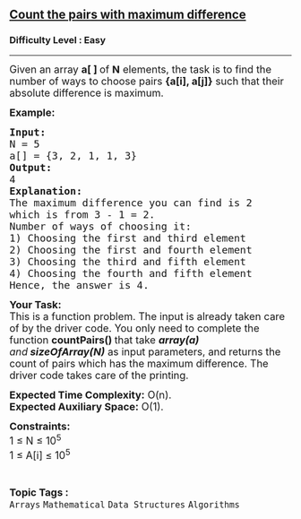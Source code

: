 <h2><a href="https://www.geeksforgeeks.org/problems/count-the-pairs-with-maximum-difference4807/1?page=8&category=Mathematical&difficulty=Easy&sortBy=submissions">Count the pairs with maximum difference</a></h2><h3>Difficulty Level : Easy</h3><hr><div class="problems_problem_content__Xm_eO"><p><span style="font-size:18px">Given an array <strong>a[ ] </strong>of <strong>N</strong> elements, the task is to find the number of ways to choose&nbsp;pairs <strong>{a[i], a[j]}</strong> such that their absolute difference is&nbsp;maximum.</span></p>

<p><span style="font-size:18px"><strong>Example:</strong></span></p>

<pre><span style="font-size:18px"><strong>Input:</strong>
N = 5
a[] = {3, 2, 1, 1, 3}
<strong>Output:</strong>
4</span>
<span style="font-size:18px"><strong>Explanation:</strong>
The maximum difference you can find is 2
which is from 3 - 1 = 2.
Number of ways of choosing it:
1) Choosing the first and third element
2) Choosing the first and fourth element
3) Choosing the third and fifth element
4) Choosing the fourth and fifth element
Hence, the answer is 4.</span></pre>

<p><span style="font-size:18px"><strong>Your Task:</strong><br>
This is a function problem. The input is already taken care of by the driver code. You only need to complete the function <strong>countPairs() </strong>that take <strong><em>array(a) </em></strong><em>and</em><strong>&nbsp;<em>sizeOfArray(N)</em></strong>&nbsp;as input parameters, and returns the count of pairs which has the maximum difference. The driver code takes care of the printing.</span></p>

<p><span style="font-size:18px"><strong>Expected Time Complexity:</strong>&nbsp;O(n).<br>
<strong>Expected Auxiliary Space:</strong>&nbsp;O(1).</span></p>

<p><span style="font-size:18px"><strong>Constraints:</strong><br>
1 ≤ N ≤ 10<sup>5</sup><br>
1 ≤ A[i] ≤ 10<sup>5</sup></span></p>
</div><br><p><span style=font-size:18px><strong>Topic Tags : </strong><br><code>Arrays</code>&nbsp;<code>Mathematical</code>&nbsp;<code>Data Structures</code>&nbsp;<code>Algorithms</code>&nbsp;